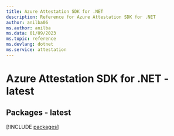 ```yaml
---
title: Azure Attestation SDK for .NET
description: Reference for Azure Attestation SDK for .NET
author: anilba06
ms.author: anilba
ms.data: 01/09/2023
ms.topic: reference
ms.devlang: dotnet
ms.service: attestation
---
```

# Azure Attestation SDK for .NET - latest
## Packages - latest
[!INCLUDE [packages](attestation-index.md)]